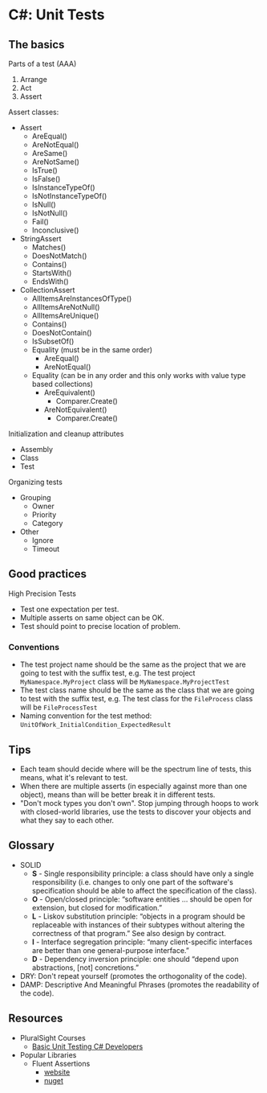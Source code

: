 # C#: Unit Tests

## The basics

Parts of a test (AAA)

1. Arrange
2. Act
3. Assert

Assert classes:

- Assert
  - AreEqual()
  - AreNotEqual()
  - AreSame()
  - AreNotSame()
  - IsTrue()
  - IsFalse()
  - IsInstanceTypeOf()
  - IsNotInstanceTypeOf()
  - IsNull()
  - IsNotNull()
  - Fail()
  - Inconclusive()
- StringAssert
  - Matches()
  - DoesNotMatch()
  - Contains()
  - StartsWith()
  - EndsWith()
- CollectionAssert
  - AllItemsAreInstancesOfType()
  - AllItemsAreNotNull()
  - AllItemsAreUnique()
  - Contains()
  - DoesNotContain()
  - IsSubsetOf()
  - Equality (must be in the same order)
    - AreEqual()
    - AreNotEqual()
  - Equality (can be in any order and this only works with value type based collections)
    - AreEquivalent()
      - Comparer<T>.Create()
    - AreNotEquivalent()
      - Comparer<T>.Create()

Initialization and cleanup attributes

- Assembly
- Class
- Test

Organizing tests

- Grouping
  - Owner
  - Priority
  - Category
- Other
  - Ignore
  - Timeout

## Good practices

High Precision Tests

- Test one expectation per test.
- Multiple asserts on same object can be OK.
- Test should point to precise location of problem.

### Conventions

- The test project name should be the same as the project that we are going to test with the suffix test, e.g. The test project `MyNamespace.MyProject` class will be `MyNamespace.MyProjectTest`
- The test class name should be the same as the class that we are going to test with the suffix test, e.g. The test class for the `FileProcess` class will be `FileProcessTest` 
- Naming convention for the test method: `UnitOfWork_InitialCondition_ExpectedResult`

## Tips

- Each team should decide where will be the spectrum line of tests, this means, what it's relevant to test.
- When there are multiple asserts (in especially against more than one object), means than will be better break it in different tests.
- "Don't mock types you don't own". Stop jumping through hoops to work with closed-world libraries, use the tests to discover your objects and what they say to each other.

## Glossary

- SOLID
  - **S** - Single responsibility principle: a class should have only a single responsibility (i.e. changes to only one part of the software's specification should be able to affect the specification of the class).
  - **O** - Open/closed principle: “software entities … should be open for extension, but closed for modification.”
  - **L** - Liskov substitution principle: “objects in a program should be replaceable with instances of their subtypes without altering the correctness of that program.” See also design by contract.
  - **I** - Interface segregation principle: “many client-specific interfaces are better than one general-purpose interface.”
  - **D** - Dependency inversion principle: one should “depend upon abstractions, [not] concretions.”
- DRY: Don't repeat yourself (promotes the orthogonality of the code).
- DAMP: Descriptive And Meaningful Phrases (promotes the readability of the code).

## Resources

- PluralSight Courses
  - [Basic Unit Testing C# Developers](https://app.pluralsight.com/library/courses/basic-unit-testing-csharp-developers/table-of-contents)
- Popular Libraries
  - Fluent Assertions
    - [website](http://fluentassertions.com/)
    - [nuget](https://www.nuget.org/packages/FluentAssertions)

